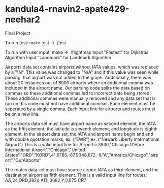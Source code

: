 # kandula4-rnavin2-apate429-neehar2
Final Project

To run test: make test -> ./test

To run with user input: make -> ./flightmap
Input "Fastest" for Dijkstras Algorithm
Input "Landmark" for Landmark Algorithm

Airports data set contains airports without IATA values,
which was replaced by a "\N". This value was changed to
"N/A" and if this value was seen while parsing, that
airport was not added to the graph. Additionally, there was
about 20 instances out of 8000 airports where an additional
comma was included in the airport name. Our parsing
code splits the data based on commas so these additional
commas led to incorrect data being stored. These additional
commas were manually removed and any data set that is run
on this code must not have additional commas. Each element must
be seperated by a single comma. Each input line for airports and routes
must be on a new line.

The airports data set must have airport name as second element, 
the IATA as the fifth element, the latitude is seventh element, 
and longitude is eighth element. In the airport data set, the IATA and
airport name begin and end with double quotation marks; 
ex: ("EWR")
ex: ("Newark Liberty International Airport")
This is a valid input line for Airports:
3830,"Chicago O'Hare International Airport","Chicago","United States","ORD","KORD",41.9786,-87.9048,672,-6,"A","America/Chicago","airport","OurAirports"

The routes data set must have source airport IATA as third element,
and the destination airport as fifth element.
This is a valid input line for routes:
AA,24,ORD,3830,ATL,3682,Y,0,E75 CR7